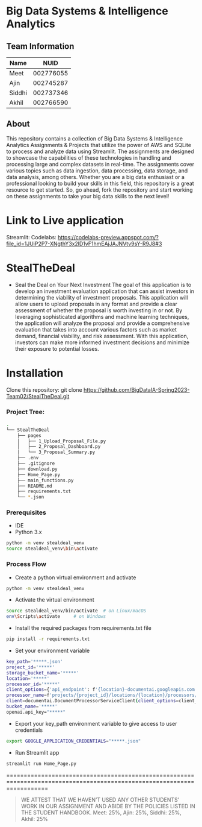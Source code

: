 # Big Data Systems & Intelligence Analytics

## Team Information
| Name     | NUID        |
| ---      | ---         |
| Meet     | 002776055   |
| Ajin     | 002745287   |
| Siddhi   | 002737346   |
| Akhil    | 002766590   |

## About
This repository contains a collection of Big Data Systems & Intelligence Analytics Assignments & Projects that utilize the power of AWS and SQLite to process and analyze data using Streamlit. The assignments are designed to showcase the capabilities of these technologies in handling and processing large and complex datasets in real-time. The assignments cover various topics such as data ingestion, data processing, data storage, and data analysis, among others. Whether you are a big data enthusiast or a professional looking to build your skills in this field, this repository is a great resource to get started. So, go ahead, fork the repository and start working on these assignments to take your big data skills to the next level!

# Link to Live application
Streamlit: 
Codelabs: https://codelabs-preview.appspot.com/?file_id=1JUiP2P7-XNgthY3x2lD1vF1hmEAjJAJNVtv9sY-R9J8#3

# StealTheDeal
* Seal the Deal on Your Next Investment
The goal of this application is to develop an investment evaluation application that can assist investors in determining the viability of investment proposals. This application will allow users to upload proposals in any format and provide a clear assessment of whether the proposal is worth investing in or not. By leveraging sophisticated algorithms and machine learning techniques, the application will analyze the proposal and provide a comprehensive evaluation that takes into account various factors such as market demand, financial viability, and risk assessment. With this application, investors can make more informed investment decisions and minimize their exposure to potential losses.

# Installation
Clone this repository: git clone https://github.com/BigDataIA-Spring2023-Team02/StealTheDeal.git

### Project Tree:
```bash
.
└── StealTheDeal
    ├── pages
    │   ├── 1_Upload_Proposal_File.py
    │   ├── 2_Proposal_Dashboard.py
    │   └── 3_Proposal_Summary.py
    ├── .env
    ├── .gitignore
    ├── download.py
    ├── Home_Page.py
    ├── main_functions.py
    ├── README.md
    ├── requirements.txt
    └── *.json
```

### Prerequisites
* IDE
* Python 3.x
```bash
python -m venv stealdeal_venv
source stealdeal_venv\bin\activate
```

### Process Flow
* Create a python virtual environment and activate
```bash
python -m venv stealdeal_venv
```

* Activate the virtual environment
```bash
source stealdeal_venv/bin/activate  # on Linux/macOS
env\Scripts\activate     # on Windows
```

* Install the required packages from requirements.txt file
```bash
pip install -r requirements.txt
```

* Set your environment variable
```bash
key_path='*****.json'
project_id='*****'
storage_bucket_name='*****'
location='*****'
processor_id='*****'
client_options={'api_endpoint': f'{location}-documentai.googleapis.com'}
processor_name=f'projects/{project_id}/locations/{location}/processors/{processor_id}'
client=documentai.DocumentProcessorServiceClient(client_options=client_options)
bucket_name='*****'
openai.api_key="*****"
```

* Export your key_path environment variable to give access to user credentials
```bash
export GOOGLE_APPLICATION_CREDENTIALS="*****.json"
```

* Run Streamlit app
```bash
streamlit run Home_Page.py
```


========================================================================================================================
> WE ATTEST THAT WE HAVEN’T USED ANY OTHER STUDENTS’ WORK IN OUR ASSIGNMENT AND ABIDE BY THE POLICIES LISTED IN THE STUDENT HANDBOOK.
> Meet: 25%, Ajin: 25%, Siddhi: 25%, Akhil: 25%